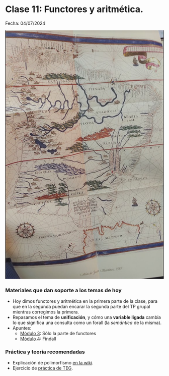 # Clase 11: Functores y aritmética. 

Fecha: 04/07/2024

![ejercicioMapa](assets/ejercicioMapa.png)

### Materiales que dan soporte a los temas de hoy

* Hoy dimos functores y aritmética en la primera parte de la clase, para que en la segunda puedan encarar la segunda parte del TP grupal mientras corregimos la primera.
* Repasamos el tema de **unificación**, y cómo una **variable ligada** cambia lo que significa una consulta como un forall (la _semántica_ de la misma).
* Apuntes:
  * [Módulo 3](https://docs.google.com/document/d/1I8Xvss7LBuUjV-GGiag7C8d9wa3vUB6B37Qi4LG-ts0/edit#heading=h.dr7shnx76bwb): Sólo la parte de functores
  * [Módulo 4](https://docs.google.com/document/d/1GGair_St5yWvItKRZH-FY_X2CdDREr60TrsV0zSiO5I/edit#heading=h.3a0qkoeg9mih): Findall

### Práctica y teoría recomendadas

* Explicación de polimorfismo [en la wiki](https://wiki.uqbar.org/wiki/articles/polimorfismo-en-el-paradigma-logico.html).
* Ejercicio de [práctica de TEG](https://docs.google.com/document/d/12RK1DhOHEH9PgKYJo3zH_trn1fOn8jB9bg304ZLMXbQ/edit).

